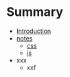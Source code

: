 # Summary

* [Introduction](README.md)
* [notes](notes.md)
   * [css](_posts/2016-06-24-css.md)
   * [js](_posts/2016-06-24-js.md)
* xxx
   * xxf

